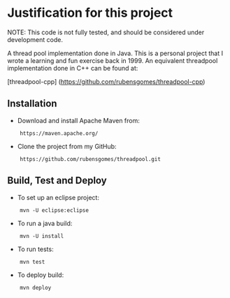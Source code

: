 # Justification for this project

NOTE: This code is not fully tested, and should be considered under development code.

A thread pool implementation done in Java. This is a personal project that I wrote
a learning and fun exercise back in 1999. An equivalent threadpool implementation done
in C++ can be found at:

[threadpool-cpp] (https://github.com/rubensgomes/threadpool-cpp) 

## Installation

- Download and install Apache Maven from:
```
    https://maven.apache.org/
```
- Clone the project from my GitHub:
```
    https://github.com/rubensgomes/threadpool.git
```
## Build, Test and Deploy

- To set up an eclipse project:
```
    mvn -U eclipse:eclipse
```
- To run a java build:
```
    mvn -U install
```
- To run tests:
```
    mvn test
```
- To deploy build:
```
    mvn deploy
```
